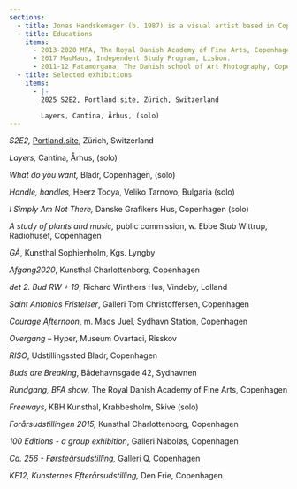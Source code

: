 ```yaml
---
sections:
  - title: Jonas Handskemager (b. 1987) is a visual artist based in Copenhagen.
  - title: Educations
    items:
      - 2013-2020 MFA, The Royal Danish Academy of Fine Arts, Copenhagen.
      - 2017 MauMaus, Independent Study Program, Lisbon.
      - 2011-12 Fatamorgana, The Danish school of Art Photography, Copenhagen.
  - title: Selected exhibitions
    items:
      - |-
        2025 S2E2, Portland.site, Zürich, Switzerland

        Layers, Cantina, Århus, (solo)
---
```

<p><em>S2E2, </em><a href="http://Portland.site">Portland.site</a>, Zürich, Switzerland</p><p><em>Layers, </em>Cantina, Århus, (solo)</p><p><em>What do you want, </em>Bladr, Copenhagen, (solo)</p><p><em>Handle, handles, </em>Heerz Tooya, Veliko Tarnovo, Bulgaria (solo)</p><p><em>I Simply Am Not There, </em>Danske Grafikers Hus, Copenhagen (solo)</p><p><em>A study of plants and music,</em> public commission, w. Ebbe Stub Wittrup, Radiohuset, Copenhagen</p><p><em>GÅ</em>, Kunsthal Sophienholm, Kgs. Lyngby</p><p><em>Afgang2020</em>, Kunsthal Charlottenborg, Copenhagen</p><p><em>det 2. Bud RW + 19</em>, Richard Winthers Hus, Vindeby, Lolland</p><p><em>Saint Antonios Fristelser</em>, Galleri Tom Christoffersen, Copenhagen</p><p><em>Courage Afternoon</em>, m. Mads Juel, Sydhavn Station, Copenhagen</p><p><em>Overgang</em> – Hyper, Museum Ovartaci, Risskov</p><p><em>RISO</em>, Udstillingssted Bladr, Copenhagen</p><p><em>Buds are Breaking</em>, Bådehavnsgade 42, Sydhavnen</p><p><em>Rundgang, BFA show</em>, The Royal Danish Academy of Fine Arts, Copenhagen</p><p><em>Freeways</em>, KBH Kunsthal, Krabbesholm, Skive (solo)</p><p><em>Forårsudstillingen 2015,</em> Kunsthal Charlottenborg, Copenhagen</p><p><em>100 Editions - a group exhibition</em>, Galleri Naboløs, Copenhagen</p><p><em>Ca. 256 - Førsteårsudstilling,</em> Galleri Q, Copenhagen</p><p><em>KE12, Kunsternes Efterårsudstilling,</em> Den Frie, Copenhagen</p>